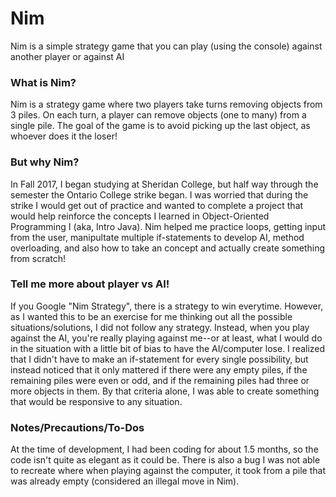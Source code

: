 # Nim
Nim is a simple strategy game that you can play (using the console) against another player or against AI

### What is Nim?
Nim is a strategy game where two players take turns removing objects from 3 piles. On each turn, a player can remove objects (one to many) from a single pile. The goal of the game is to avoid picking up the last object, as whoever does it the loser! 

### But why Nim?
In Fall 2017, I began studying at Sheridan College, but half way through the semester the Ontario College strike began. I was worried that during the strike I would get out of practice and wanted to complete a project that would help reinforce the concepts I learned in Object-Oriented Programming I (aka, Intro Java). Nim helped me practice loops, getting input from the user, manipultate multiple if-statements to develop AI, method overloading, and also how to take an concept and actually create something from scratch!

### Tell me more about player vs AI!
If you Google "Nim Strategy", there is a strategy to win everytime. However, as I wanted this to be an exercise for me thinking out all the possible situations/solutions, I did not follow any strategy. Instead, when you play against the AI, you're really playing against me--or at least, what I would do in the situation with a little bit of bias to have the AI/computer lose. I realized that I didn't have to make an if-statement for every single possibility, but instead noticed that it only mattered if there were any empty piles, if the remaining piles were even or odd, and if the remaining piles had three or more objects in them. By that criteria alone, I was able to create something that would be responsive to any situation.

### Notes/Precautions/To-Dos
At the time of development, I had been coding for about 1.5 months, so the code isn't quite as elegant as it could be. There is also a bug I was not able to recreate where when playing against the computer, it took from a pile that was already empty (considered an illegal move in Nim). 
